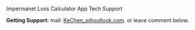 Impermanet Loss Calculator App Tech Support


**Getting Support:**
mail: KeChen_x@outlook.com.
or leave comment below.
